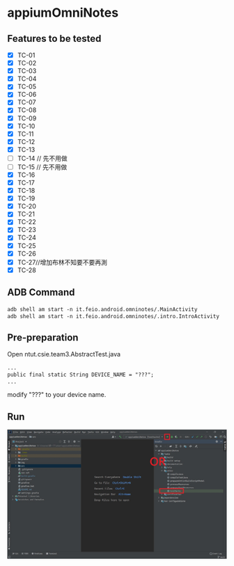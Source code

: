 # appiumOmniNotes

## Features to be tested
* [x] TC-01
* [x] TC-02
* [x] TC-03
* [x] TC-04
* [x] TC-05
* [x] TC-06
* [x] TC-07
* [x] TC-08
* [x] TC-09
* [x] TC-10
* [x] TC-11
* [x] TC-12
* [x] TC-13
* [ ] TC-14 // 先不用做
* [ ] TC-15 // 先不用做
* [x] TC-16
* [x] TC-17
* [x] TC-18
* [x] TC-19
* [x] TC-20
* [x] TC-21
* [x] TC-22
* [x] TC-23
* [x] TC-24
* [x] TC-25
* [x] TC-26
* [x] TC-27//增加布林不知要不要再測
* [x] TC-28

## ADB Command
```
adb shell am start -n it.feio.android.omninotes/.MainActivity
adb shell am start -n it.feio.android.omninotes/.intro.IntroActivity
```

## Pre-preparation
Open ntut.csie.team3.AbstractTest.java
```
...
public final static String DEVICE_NAME = "???";
...
```
modify "???" to your device name.

## Run
![Execute](img/Execute.jpg)

